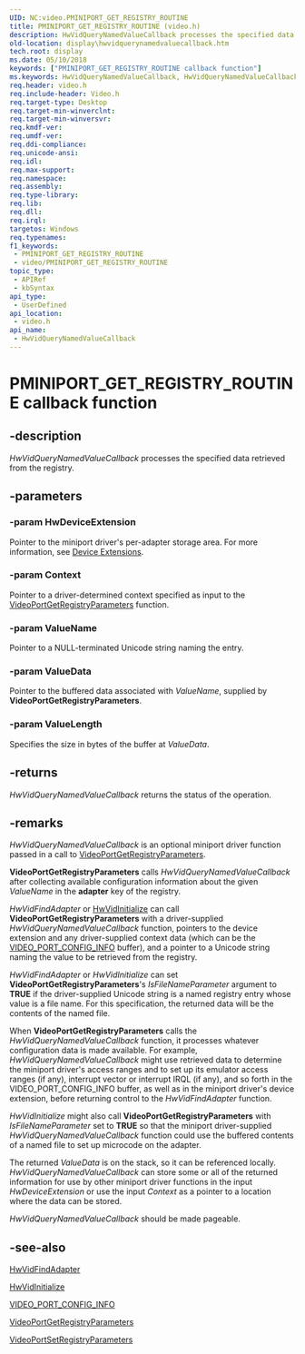 ```yaml
---
UID: NC:video.PMINIPORT_GET_REGISTRY_ROUTINE
title: PMINIPORT_GET_REGISTRY_ROUTINE (video.h)
description: HwVidQueryNamedValueCallback processes the specified data retrieved from the registry.
old-location: display\hwvidquerynamedvaluecallback.htm
tech.root: display
ms.date: 05/10/2018
keywords: ["PMINIPORT_GET_REGISTRY_ROUTINE callback function"]
ms.keywords: HwVidQueryNamedValueCallback, HwVidQueryNamedValueCallback callback function [Display Devices], PMINIPORT_GET_REGISTRY_ROUTINE, PMINIPORT_GET_REGISTRY_ROUTINE callback, VideoMiniport_Functions_4e6a63e7-cf5f-4cb6-9e9a-10286e40d762.xml, display.hwvidquerynamedvaluecallback, video/HwVidQueryNamedValueCallback
req.header: video.h
req.include-header: Video.h
req.target-type: Desktop
req.target-min-winverclnt: 
req.target-min-winversvr: 
req.kmdf-ver: 
req.umdf-ver: 
req.ddi-compliance: 
req.unicode-ansi: 
req.idl: 
req.max-support: 
req.namespace: 
req.assembly: 
req.type-library: 
req.lib: 
req.dll: 
req.irql: 
targetos: Windows
req.typenames: 
f1_keywords:
 - PMINIPORT_GET_REGISTRY_ROUTINE
 - video/PMINIPORT_GET_REGISTRY_ROUTINE
topic_type:
 - APIRef
 - kbSyntax
api_type:
 - UserDefined
api_location:
 - video.h
api_name:
 - HwVidQueryNamedValueCallback
---
```


# PMINIPORT_GET_REGISTRY_ROUTINE callback function


## -description

<i>HwVidQueryNamedValueCallback</i> processes the specified data retrieved from the registry.

## -parameters

### -param HwDeviceExtension

Pointer to the miniport driver's per-adapter storage area. For more information, see <a href="/windows-hardware/drivers/kernel/device-extensions">Device Extensions</a>.

### -param Context

Pointer to a driver-determined context specified as input to the <a href="/windows-hardware/drivers/ddi/video/nf-video-videoportgetregistryparameters">VideoPortGetRegistryParameters</a> function.

### -param ValueName

Pointer to a NULL-terminated Unicode string naming the entry.

### -param ValueData

Pointer to the buffered data associated with <i>ValueName</i>, supplied by <b>VideoPortGetRegistryParameters</b>.

### -param ValueLength

Specifies the size in bytes of the buffer at <i>ValueData</i>.

## -returns

<i>HwVidQueryNamedValueCallback</i> returns the status of the operation.

## -remarks

<i>HwVidQueryNamedValueCallback</i> is an optional miniport driver function passed in a call to <a href="/windows-hardware/drivers/ddi/video/nf-video-videoportgetregistryparameters">VideoPortGetRegistryParameters</a>.

<b>VideoPortGetRegistryParameters</b> calls <i>HwVidQueryNamedValueCallback</i> after collecting available configuration information about the given <i>ValueName</i> in the <b>adapter</b> key of the registry. 

<i>HwVidFindAdapter</i> or <a href="/windows-hardware/drivers/ddi/video/nc-video-pvideo_hw_initialize">HwVidInitialize</a> can call <b>VideoPortGetRegistryParameters</b> with a driver-supplied <i>HwVidQueryNamedValueCallback</i> function, pointers to the device extension and any driver-supplied context data (which can be the <a href="/windows-hardware/drivers/ddi/video/ns-video-_video_port_config_info">VIDEO_PORT_CONFIG_INFO</a> buffer), and a pointer to a Unicode string naming the value to be retrieved from the registry.

<i>HwVidFindAdapter</i> or <i>HwVidInitialize</i> can set <b>VideoPortGetRegistryParameters</b>'s <i>IsFileNameParameter</i> argument to <b>TRUE</b> if the driver-supplied Unicode string is a named registry entry whose value is a file name. For this specification, the returned data will be the contents of the named file.

When <b>VideoPortGetRegistryParameters</b> calls the <i>HwVidQueryNamedValueCallback</i> function, it processes whatever configuration data is made available. For example, <i>HwVidQueryNamedValueCallback</i> might use retrieved data to determine the miniport driver's access ranges and to set up its emulator access ranges (if any), interrupt vector or interrupt IRQL (if any), and so forth in the VIDEO_PORT_CONFIG_INFO buffer, as well as in the miniport driver's device extension, before returning control to the <i>HwVidFindAdapter</i> function.

<i>HwVidInitialize</i> might also call <b>VideoPortGetRegistryParameters</b> with <i>IsFileNameParameter</i> set to <b>TRUE</b> so that the miniport driver-supplied <i>HwVidQueryNamedValueCallback</i> function could use the buffered contents of a named file to set up microcode on the adapter.

The returned <i>ValueData</i> is on the stack, so it can be referenced locally. <i>HwVidQueryNamedValueCallback</i> can store some or all of the returned information for use by other miniport driver functions in the input <i>HwDeviceExtension</i> or use the input <i>Context</i> as a pointer to a location where the data can be stored.

<i>HwVidQueryNamedValueCallback</i> should be made pageable.

## -see-also

<a href="/windows-hardware/drivers/ddi/video/nc-video-pvideo_hw_find_adapter">HwVidFindAdapter</a>



<a href="/windows-hardware/drivers/ddi/video/nc-video-pvideo_hw_initialize">HwVidInitialize</a>



<a href="/windows-hardware/drivers/ddi/video/ns-video-_video_port_config_info">VIDEO_PORT_CONFIG_INFO</a>



<a href="/windows-hardware/drivers/ddi/video/nf-video-videoportgetregistryparameters">VideoPortGetRegistryParameters</a>



<a href="/windows-hardware/drivers/ddi/video/nf-video-videoportsetregistryparameters">VideoPortSetRegistryParameters</a>
